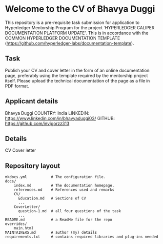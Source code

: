 # Welcome to the CV of Bhavya Duggi

This repository is a pre-requisite task submission for application to Hyperledger Mentorship Program for the project 'HYPERLEDGER CALIPER DOCUMENTATION PLATFORM UPDATE'.
This is in accordance with the COMMON HYPERLEDGER DOCUMENTATION TEMPLATE (https://github.com/hyperledger-labs/documentation-template).

## Task

Publish your CV and cover letter in the form of an online documentation page, preferably using the template required by the mentorship project itself.
Please upload the technical documentation of the page as a file in PDF format.

## Applicant details

Bhavya Duggi 
COUNTRY: India
LINKEDIN: https://www.linkedin.com/in/bhavyaduggi03/
GITHUB: https://github.com/invigorzz313

## Details

CV
Cover letter


## Repository layout

    mkdocs.yml           # The configuration file.
    docs/
        index.md         # The documentation homepage.
        references.md    # References used and remarks
        CV/
          Education.md   # Sections of CV
          ...
        CoverLetter/
          question-1.md  # all four questions of the task
          ...
    README.md            # a ReadMe file for the repo
    overrides/
        main.html
    MAINTAINERS.md       # author (my) details
    requirements.txt     # contains required libraries and plug-ins needed

          
